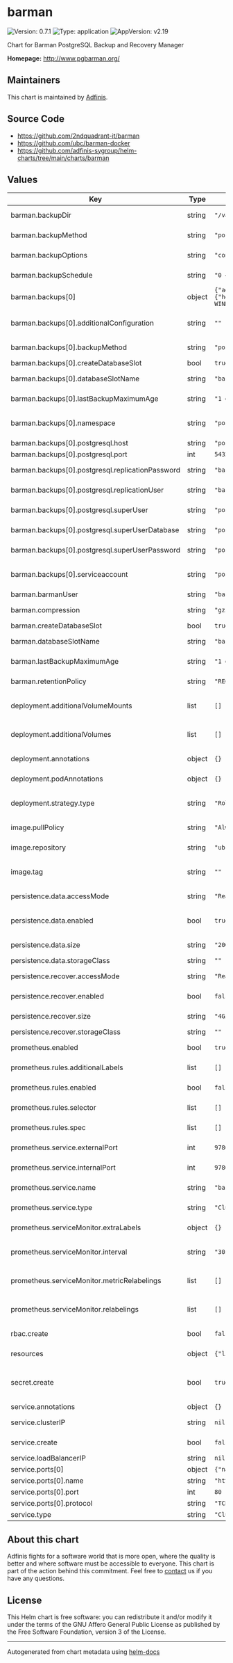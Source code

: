 # barman

![Version: 0.7.1](https://img.shields.io/badge/Version-0.7.1-informational?style=flat-square) ![Type: application](https://img.shields.io/badge/Type-application-informational?style=flat-square) ![AppVersion: v2.19](https://img.shields.io/badge/AppVersion-v2.19-informational?style=flat-square)

Chart for Barman PostgreSQL Backup and Recovery Manager

**Homepage:** <http://www.pgbarman.org/>

## Maintainers
This chart is maintained by [Adfinis](https://adfinis.com/?pk_campaign=github&pk_kwd=helm-charts).

## Source Code

* <https://github.com/2ndquadrant-it/barman>
* <https://github.com/ubc/barman-docker>
* <https://github.com/adfinis-sygroup/helm-charts/tree/main/charts/barman>

## Values

| Key | Type | Default | Description |
|-----|------|---------|-------------|
| barman.backupDir | string | `"/var/lib/barman"` | Barman home directory |
| barman.backupMethod | string | `"postgres"` | Barman backup method |
| barman.backupOptions | string | `"concurrent_backup"` | Barman backup options |
| barman.backupSchedule | string | `"0 4 * * *"` | Barman backup schedule |
| barman.backups[0] | object | `{"additionalConfiguration":"","backupMethod":"postgres","createDatabaseSlot":true,"databaseSlotName":"barman","lastBackupMaximumAge":"1 day","namespace":"postgresql","postgresql":{"host":"postgresql","port":5432,"replicationPassword":"barman","replicationUser":"barman","superUser":"postgres","superUserDatabase":"postgres","superUserPassword":"postgres"},"retentionPolicy":"RECOVERY WINDOW of 1 MONTH","serviceaccount":"postgresql"}` | Barman retention policy |
| barman.backups[0].additionalConfiguration | string | `""` | Barman additional Parameters for configuration File |
| barman.backups[0].backupMethod | string | `"postgres"` | Barman backup method |
| barman.backups[0].createDatabaseSlot | bool | `true` | Create Database slot |
| barman.backups[0].databaseSlotName | string | `"barman"` | Database slot name to be created/used |
| barman.backups[0].lastBackupMaximumAge | string | `"1 day"` | Barman last backup maximum age |
| barman.backups[0].namespace | string | `"postgresql"` | namespace where postgresql is deployed |
| barman.backups[0].postgresql.host | string | `"postgresql"` | Postgresql host |
| barman.backups[0].postgresql.port | int | `5432` | Postgresql port |
| barman.backups[0].postgresql.replicationPassword | string | `"barman"` | Postgresql replication password |
| barman.backups[0].postgresql.replicationUser | string | `"barman"` | Postgresql replication user |
| barman.backups[0].postgresql.superUser | string | `"postgres"` | Postgresql super user |
| barman.backups[0].postgresql.superUserDatabase | string | `"postgres"` | Postgresql super user database |
| barman.backups[0].postgresql.superUserPassword | string | `"postgres"` | Postgresql super user password |
| barman.backups[0].serviceaccount | string | `"postgresql"` | service account of the postgresql deployment |
| barman.barmanUser | string | `"barman"` | Barman user |
| barman.compression | string | `"gzip"` | Barman backup compression |
| barman.createDatabaseSlot | bool | `true` | Create Database slot |
| barman.databaseSlotName | string | `"barman"` | Database slot name to be created/used |
| barman.lastBackupMaximumAge | string | `"1 day"` | Barman last backup maximum age |
| barman.retentionPolicy | string | `"RECOVERY WINDOW of 1 MONTH"` | Barman retention policy |
| deployment.additionalVolumeMounts | list | `[]` | Specify additional VolumeMounts for the barman container |
| deployment.additionalVolumes | list | `[]` | Specify additional Volumes for the deployment |
| deployment.annotations | object | `{}` | Specify deployment annotations |
| deployment.podAnnotations | object | `{}` | Specify pod annotations |
| deployment.strategy.type | string | `"RollingUpdate"` | Specify the strategy used to replace old Pods by new ones |
| image.pullPolicy | string | `"Always"` | When to pull the container image |
| image.repository | string | `"ubcctlt/barman"` | Container image to deploy |
| image.tag | string | `""` | Overrides the image tag whose default is the chart version. |
| persistence.data.accessMode | string | `"ReadWriteOnce"` | Access mode for persistent storage |
| persistence.data.enabled | bool | `true` | Enable persistent storage for backup data |
| persistence.data.size | string | `"20Gi"` | Size of storage volume |
| persistence.data.storageClass | string | `""` | Storage class |
| persistence.recover.accessMode | string | `"ReadWriteOnce"` | Access mode for persistent storage |
| persistence.recover.enabled | bool | `false` | Enable persistent storage for recovery |
| persistence.recover.size | string | `"4Gi"` | Size of storage volume |
| persistence.recover.storageClass | string | `""` | Storage class |
| prometheus.enabled | bool | `true` | Enable Prometheus integration |
| prometheus.rules.additionalLabels | list | `[]` | Additional labels for Alertmanager rules |
| prometheus.rules.enabled | bool | `false` | Enable Alertmanager rules |
| prometheus.rules.selector | list | `[]` | Selector labels for Alertmanager rules |
| prometheus.rules.spec | list | `[]` | Array of Alertmanager rules |
| prometheus.service.externalPort | int | `9780` | Prometheus exporter service external port |
| prometheus.service.internalPort | int | `9780` | Prometheus exporter service internal port |
| prometheus.service.name | string | `"barman-exporter"` | Prometheus exporter service name |
| prometheus.service.type | string | `"ClusterIP"` | Prometheus exporter service type |
| prometheus.serviceMonitor.extraLabels | object | `{}` | Labels to add to service monitor |
| prometheus.serviceMonitor.interval | string | `"30s"` | Interval at which metrics should be scraped |
| prometheus.serviceMonitor.metricRelabelings | list | `[]` | MetricRelabelConfigs to apply to samples before ingestion |
| prometheus.serviceMonitor.relabelings | list | `[]` | RelabelConfigs to apply to samples before scraping |
| rbac.create | bool | `false` | Whether to create RBAC or not |
| resources | object | `{"limits":{"memory":"256Mi"},"requests":{"cpu":"100m","memory":"128Mi"}}` | Resource limits and requests |
| secret.create | bool | `true` | Whether to create and manage the barman-pgpass-secret |
| service.annotations | object | `{}` | Service annotations |
| service.clusterIP | string | `nil` | Only for type ClusterIP |
| service.create | bool | `false` | Specify if a Service should be created |
| service.loadBalancerIP | string | `nil` |  |
| service.ports[0] | object | `{"name":"http","port":80,"protocol":"TCP","targetPort":"http"}` | specify targetPort |
| service.ports[0].name | string | `"http"` | specify port Name |
| service.ports[0].port | int | `80` | specify port |
| service.ports[0].protocol | string | `"TCP"` | specify port protocol |
| service.type | string | `"ClusterIP"` | Type of service |

## About this chart

Adfinis fights for a software world that is more open, where the quality is
better and where software must be accessible to everyone. This chart
is part of the action behind this commitment. Feel free to
[contact](https://adfinis.com/kontakt/?pk_campaign=github&pk_kwd=helm-charts)
us if you have any questions.

## License

This Helm chart is free software: you can redistribute it and/or modify it under the terms
of the GNU Affero General Public License as published by the Free Software Foundation,
version 3 of the License.

----------------------------------------------
Autogenerated from chart metadata using [helm-docs](https://github.com/norwoodj/helm-docs/)
